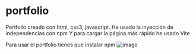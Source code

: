 # portfolio
Portfolio creado con html, css3, javascript.
He usado la inyección de independencias con npm
Y para cargar la página más rápido he usado Vite

Para usar el portfolio tienes que instalar npm
![image](https://github.com/jotad9/portfolio/assets/94204605/9c986c98-1a1d-426c-97a2-fb7c31574b13)
